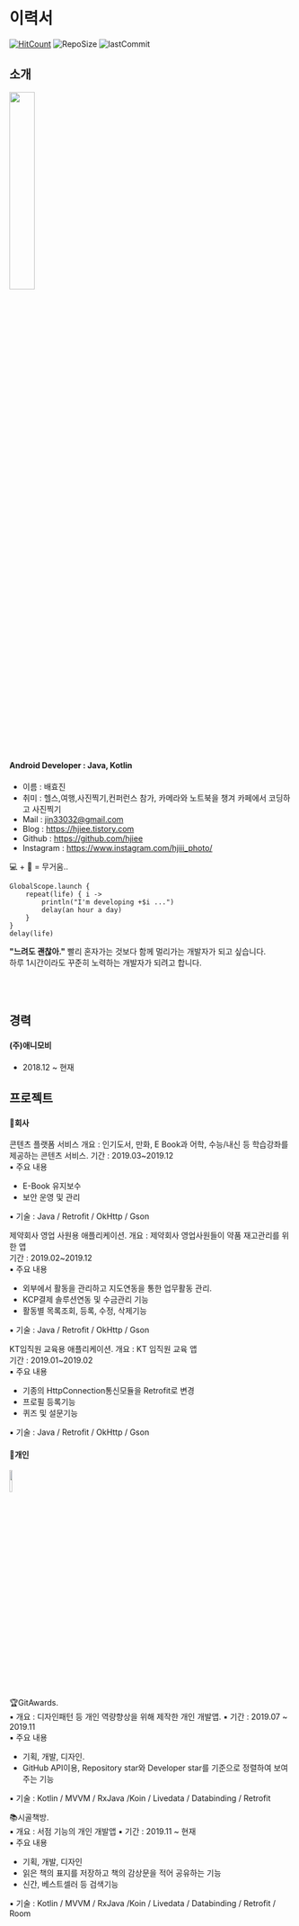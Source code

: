 # 이력서
[![HitCount](http://hits.dwyl.io/hjiee/RESUME.svg)](http://hits.dwyl.io/hjiee/RESUME)
![RepoSize](https://img.shields.io/github/repo-size/hjiee/RESUME)
![lastCommit](https://img.shields.io/github/last-commit/hjiee/RESUME?color=red)
## 소개  
<img src="https://user-images.githubusercontent.com/39892463/63606651-83d19080-c60b-11e9-8186-5ee0545fd841.jpg" width="30%"></img>


#### Android Developer : Java, Kotlin
- 이름    : 배효진  
- 취미    : 헬스,여행,사진찍기,컨퍼런스 참가, 카메라와 노트북을 챙겨 카페에서 코딩하고 사진찍기
- Mail   : jin33032@gmail.com
- Blog   : https://hjiee.tistory.com
- Github : https://github.com/hjiee
- Instagram : https://www.instagram.com/hjiii_photo/  

💻 + 📸 = 무거움..
 
```  
GlobalScope.launch {
    repeat(life) { i ->
        println("I'm developing +$i ...")
        delay(an hour a day)
    }
}
delay(life)
```

**"느려도 괜찮아."**  빨리 혼자가는 것보다 함께 멀리가는 개발자가 되고 싶습니다.  
하루 1시간이라도 꾸준히 노력하는 개발자가 되려고 합니다.  

<br></br>

## 경력
#### (주)애니모비
 - 2018.12 ~ 현재

## 프로젝트
#### 📱회사
콘텐츠 플랫폼 서비스
개요 : 인기도서, 만화, E Book과 어학, 수능/내신 등 학습강좌를 제공하는 콘텐츠 서비스. 
기간 : 2019.03~2019.12   
▪ 주요 내용  
 * E-Book 유지보수
 * 보안 운영 및 관리  
 
▪ 기술 : Java / Retrofit / OkHttp / Gson

제약회사 영업 사원용 애플리케이션. 
개요 : 제약회사 영업사원들이 약품 재고관리를 위한 앱  
기간 : 2019.02~2019.12  
▪ 주요 내용  
 * 외부에서 활동을 관리하고 지도연동을 통한 업무활동 관리. 
 * KCP결제 솔루션연동 및 수금관리 기능   
 * 활동별 목록조회, 등록, 수정, 삭제기능   
 
▪ 기술 : Java / Retrofit / OkHttp / Gson  

KT임직원 교육용 애플리케이션. 
개요 : KT 임직원 교육 앱  
기간 : 2019.01~2019.02  
▪ 주요 내용   
 * 기종의 HttpConnection통신모듈을 Retrofit로 변경  
 * 프로필 등록기능  
 * 퀴즈 및 설문기능   
 
▪ 기술 : Java / Retrofit / OkHttp / Gson 

  
#### 📱개인
<img src="https://user-images.githubusercontent.com/39892463/64025062-d31d4100-cb76-11e9-9a26-bc13161de558.png" width="10%"></img>
  
 🏆GitAwards.  
▪ 개요 : 디자인패턴 등 개인 역량향상을 위해 제작한 개인 개발앱. 
▪ 기간 : 2019.07 ~ 2019.11   
▪ 주요 내용   
 * 기획, 개발, 디자인. 
 * GitHub API이용, Repository star와 Developer star를 기준으로 정렬하여 보여주는 기능    
 
▪ 기술 : Kotlin / MVVM / RxJava /Koin / Livedata / Databinding / Retrofit

 📚시골책방.  
▪ 개요 : 서점 기능의 개인 개발앱
▪ 기간 : 2019.11 ~ 현재  
▪ 주요 내용   
 * 기획, 개발, 디자인   
 * 읽은 책의 표지를 저장하고 책의 감상문을 적어 공유하는 기능   
 * 신간, 베스트셀러 등 검색기능   
 
▪ 기술 : Kotlin / MVVM / RxJava /Koin / Livedata / Databinding / Retrofit / Room
  
  
  
  
  
